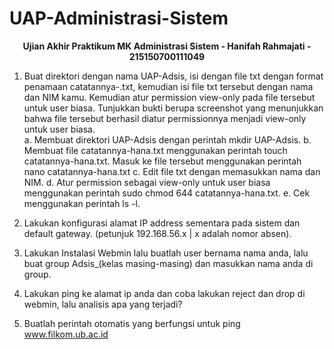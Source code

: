 # UAP-Administrasi-Sistem

<div align="center">
<strong><p>Ujian Akhir Praktikum MK Administrasi Sistem - Hanifah Rahmajati - 215150700111049</p></strong>
</div>

1. Buat direktori dengan nama UAP-Adsis, isi dengan file txt dengan format penamaan catatannya-<nama kamu>.txt, kemudian isi file txt tersebut dengan nama dan NIM kamu. Kemudian atur permission view-only pada file tersebut untuk user biasa. 
Tunjukkan bukti berupa screenshot yang menunjukkan bahwa file tersebut berhasil diatur permissionnya menjadi view-only untuk user biasa.  
a. Membuat direktori UAP-Adsis dengan perintah mkdir UAP-Adsis.
b. Membuat file catatannya-hana.txt menggunakan perintah touch catatannya-hana.txt. Masuk ke file tersebut menggunakan perintah nano catatannya-hana.txt
c. Edit file txt dengan memasukkan nama dan NIM.
d. Atur permission sebagai view-only untuk user biasa menggunakan perintah sudo chmod 644 catatannya-hana.txt.
e. Cek menggunakan perintah ls -l.
  
2. Lakukan konfigurasi alamat IP address sementara pada sistem dan default gateway. (petunjuk 192.168.56.x | x adalah nomor absen).
  
3. Lakukan Instalasi Webmin lalu buatlah user bernama nama anda, lalu buat group Adsis_(kelas masing-masing) dan masukkan nama anda di group.
  
4. Lakukan ping ke alamat ip anda dan coba lakukan reject dan drop di webmin, lalu analisis apa yang terjadi?
  
5. Buatlah perintah otomatis yang berfungsi untuk ping www.filkom.ub.ac.id
